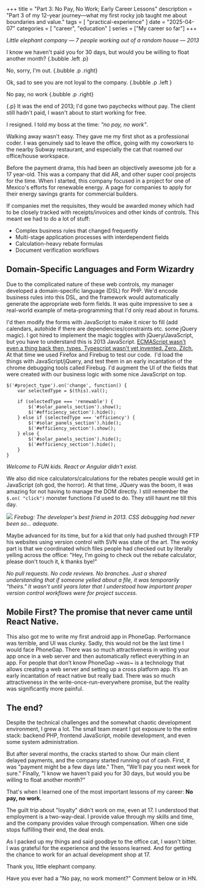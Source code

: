 +++
title = "Part 3: No Pay, No Work; Early Career Lessons"
description = "Part 3 of my 12-year journey—what my first rocky job taught me about boundaries and value."
tags = [
    "practical-experience"
]
date = "2025-04-07"
categories = [
    "career",
    "education"
]
series = ["My career so far"]
+++

*Little elephant company* — *7 people working out of a random house* — *2013*


I know we haven't paid you for 30 days, but would you be willing to float another month?
{.bubble .left .p}


No, sorry, I'm out.
{.bubble .p .right}


Ok, sad to see you are not loyal to the company.
{.bubble .p .left }


No pay, no work
{.bubble .p .right}

{.p}
It was the end of 2013; I'd gone two paychecks without pay. The client still hadn't paid, I wasn't about to start working for free. 

I resigned. I told my boss at the time: *"no pay, no work"*. 

Walking away wasn't easy. They gave me my first shot as a professional coder. I was genuinely sad to leave the office, going with my coworkers to the nearby Subway restaurant, and especially the cat that roamed our office/house workspace.

Before the payment drama, this had been an objectively awesome job for a 17 year-old. This was a company that did AR, and other super cool projects for the time. When I started, this company focused in a project for one of Mexico's efforts for renewable energy. A page for companies to apply for their energy savings grants for commercial builders. 

If companies met the requisites, they would be awarded money which had to be closely tracked with receipts/invoices and other kinds of controls. This meant we had to do a lot of stuff: 
- Complex business rules that changed frequently
- Multi-stage application processes with interdependent fields
- Calculation-heavy rebate formulas
- Document verification workflows

## Domain-Specific Languages and Form Wizardry

Due to the complicated nature of these web controls, my manager developed a domain-specific language (DSL) for PHP. We'd encode business rules into this DSL, and the framework would automatically generate the appropriate web form fields. It was quite impressive to see a real-world example of meta-programming that I'd only read about in forums.

I'd then modify the forms with JavaScript to make it nicer to fill (add calendars, autohide if there are dependencies/constraints etc. some jQuery magic). I got hired to implement the magic toggles with jQuery/JavaScript, but you have to understand this is 2013 JavaScript. [ECMAScript wasn't even a thing back then, types, Typescript wasn't yet invented. Zero. Zilch.](https://www.youtube.com/watch?v=Kq4FpMe6cRs) At that time we used Firefox and Firebug to test our code.  I'd load the things with JavaScript/jQuery, and test them in an early incantation of the chrome debugging tools called Firebug. I'd augment the UI of the fields that were created with our business logic with some nice JavaScript on top. 

```
$('#project_type').on('change', function() {
    var selectedType = $(this).val();

    if (selectedType === 'renewable') {
        $('#solar_panels_section').show();
        $('#efficiency_section').hide();
    } else if (selectedType === 'efficiency') {
        $('#solar_panels_section').hide();
        $('#efficiency_section').show();
    } else {
        $('#solar_panels_section').hide();
        $('#efficiency_section').hide();
    }
}
```
*Welcome to FUN kids. React or Angular didn't exist.*

We also did nice calculators/calculations for the rebates people would get in JavaScript (oh god, the horror). At that time, JQuery was the boom, it was amazing for not having to manage the DOM directly. I still remember the `$.on( "click")` monster functions I'd used to do. They still haunt me till this day.

![](/images/blog/career/firebug.png)
*Firebug: The developer's best friend in 2013. CSS debugging had never been so... adequate.*

Maybe advanced for its time, but for a kid that only had pushed through FTP his websites using version control with SVN was state of the art. The wonky part is that we coordinated which files people had checked out by literally yelling across the office: "Hey, I'm going to check out the rebate calculator, please don't touch it, k thanks bye!" 

*No pull requests. No code reviews. No branches. Just a shared understanding that if someone yelled about a file, it was temporarily "theirs." It wasn't until years later that I understood how important proper version control workflows were for project success.*

## Mobile First? The promise that never came until React Native.

This also got me to write my first android app in PhoneGap. Performance was terrible, and UI was clunky. Sadly, this would not be the last time I would face PhoneGap. There was so much attractiveness in writing your app once in a web server and then automatically reflect everything in an app. For people that don’t know PhoneGap ~was~ is a technology that allows creating a web server and setting up a cross platform app. It’s an early incantation of react native but really bad. There was so much attractiveness in the write-once-run-everywhere promise, but the reality was significantly more painful.

## The end?

Despite the technical challenges and the somewhat chaotic development environment, I grew a lot. The small team meant I got exposure to the entire stack: backend PHP, frontend JavaScript, mobile development, and even some system administration.

But after several months, the cracks started to show. Our main client delayed payments, and the company started running out of cash. First, it was "payment might be a few days late." Then, "We'll pay you next week for sure." Finally, "I know we haven't paid you for 30 days, but would you be willing to float another month?"

That's when I learned one of the most important lessons of my career: **No pay, no work.**

The guilt trip about "loyalty" didn't work on me, even at 17. I understood that employment is a two-way-deal. I provide value through my skills and time, and the company provides value through compensation. When one side stops fulfilling their end, the deal ends.

As I packed up my things and said goodbye to the office cat, I wasn't bitter. I was grateful for the experience and the lessons learned. And for getting the chance to work for an actual development shop at 17.

Thank you, little elephant company.

Have you ever had a "No pay, no work moment?" Comment below or in HN.